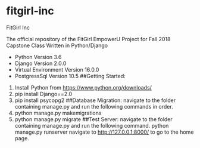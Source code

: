 # fitgirl-inc
FitGirl Inc

The official repository of the FitGirl EmpowerU Project for Fall 2018 Capstone Class
Written in Python/Django
* Python Version 3.6
* Django Version 2.0.0
* Virtual Environment Version 16.0.0
* PostgressSql Version 10.5
##Getting Started:
1. Install Python from https://www.python.org/downloads/
2. pip install Django==2.0
3. pip install psycopg2
##Database Migration:
navigate to the folder containing manage.py and run the following commands in order.
1. python manage.py makemigrations
2. python manage.py migrate
##Test Server:
navigate to the folder containing manage.py and run the following command.
python manage.py runserver
navigate to http://127.0.0.1:8000/ to go to the home page.
